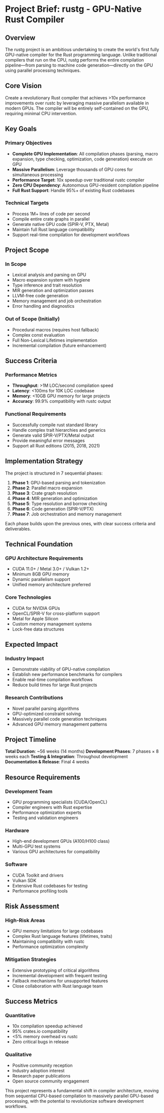 # Project Brief: rustg - GPU-Native Rust Compiler

## Overview

The rustg project is an ambitious undertaking to create the world's first fully GPU-native compiler for the Rust programming language. Unlike traditional compilers that run on the CPU, rustg performs the entire compilation pipeline—from parsing to machine code generation—directly on the GPU using parallel processing techniques.

## Core Vision

Create a revolutionary Rust compiler that achieves >10x performance improvements over rustc by leveraging massive parallelism available in modern GPUs. The compiler will be entirely self-contained on the GPU, requiring minimal CPU intervention.

## Key Goals

### Primary Objectives
- **Complete GPU Implementation**: All compilation phases (parsing, macro expansion, type checking, optimization, code generation) execute on GPU
- **Massive Parallelism**: Leverage thousands of GPU cores for simultaneous processing
- **Performance Target**: 10x speedup over traditional rustc compiler
- **Zero CPU Dependency**: Autonomous GPU-resident compilation pipeline
- **Full Rust Support**: Handle 95%+ of existing Rust codebases

### Technical Targets
- Process 1M+ lines of code per second
- Compile entire crate graphs in parallel
- Generate native GPU code (SPIR-V, PTX, Metal)
- Maintain full Rust language compatibility
- Support real-time compilation for development workflows

## Project Scope

### In Scope
- Lexical analysis and parsing on GPU
- Macro expansion system with hygiene
- Type inference and trait resolution
- MIR generation and optimization passes  
- LLVM-free code generation
- Memory management and job orchestration
- Error handling and diagnostics

### Out of Scope (Initially)
- Procedural macros (requires host fallback)
- Complex const evaluation
- Full Non-Lexical Lifetimes implementation
- Incremental compilation (future enhancement)

## Success Criteria

### Performance Metrics
- **Throughput**: >1M LOC/second compilation speed
- **Latency**: <100ms for 10K LOC codebase
- **Memory**: <10GB GPU memory for large projects
- **Accuracy**: 99.9% compatibility with rustc output

### Functional Requirements
- Successfully compile rust standard library
- Handle complex trait hierarchies and generics  
- Generate valid SPIR-V/PTX/Metal output
- Provide meaningful error messages
- Support all Rust editions (2015, 2018, 2021)

## Implementation Strategy

The project is structured in 7 sequential phases:

1. **Phase 1**: GPU-based parsing and tokenization
2. **Phase 2**: Parallel macro expansion
3. **Phase 3**: Crate graph resolution
4. **Phase 4**: MIR generation and optimization
5. **Phase 5**: Type resolution and borrow checking
6. **Phase 6**: Code generation (SPIR-V/PTX)
7. **Phase 7**: Job orchestration and memory management

Each phase builds upon the previous ones, with clear success criteria and deliverables.

## Technical Foundation

### GPU Architecture Requirements
- CUDA 11.0+ / Metal 3.0+ / Vulkan 1.2+
- Minimum 8GB GPU memory
- Dynamic parallelism support
- Unified memory architecture preferred

### Core Technologies
- CUDA for NVIDIA GPUs
- OpenCL/SPIR-V for cross-platform support
- Metal for Apple Silicon
- Custom memory management systems
- Lock-free data structures

## Expected Impact

### Industry Impact
- Demonstrate viability of GPU-native compilation
- Establish new performance benchmarks for compilers
- Enable real-time compilation workflows
- Reduce build times for large Rust projects

### Research Contributions
- Novel parallel parsing algorithms
- GPU-optimized constraint solving
- Massively parallel code generation techniques
- Advanced GPU memory management patterns

## Project Timeline

**Total Duration**: ~56 weeks (14 months)
**Development Phases**: 7 phases × 8 weeks each
**Testing & Integration**: Throughout development
**Documentation & Release**: Final 4 weeks

## Resource Requirements

### Development Team
- GPU programming specialists (CUDA/OpenCL)
- Compiler engineers with Rust expertise
- Performance optimization experts
- Testing and validation engineers

### Hardware
- High-end development GPUs (A100/H100 class)
- Multi-GPU test systems
- Various GPU architectures for compatibility

### Software
- CUDA Toolkit and drivers
- Vulkan SDK
- Extensive Rust codebases for testing
- Performance profiling tools

## Risk Assessment

### High-Risk Areas
- GPU memory limitations for large codebases
- Complex Rust language features (lifetimes, traits)
- Maintaining compatibility with rustc
- Performance optimization complexity

### Mitigation Strategies
- Extensive prototyping of critical algorithms
- Incremental development with frequent testing
- Fallback mechanisms for unsupported features
- Close collaboration with Rust language team

## Success Metrics

### Quantitative
- 10x compilation speedup achieved
- 95% crates.io compatibility
- <5% memory overhead vs rustc
- Zero critical bugs in release

### Qualitative  
- Positive community reception
- Industry adoption interest
- Research paper publications
- Open source community engagement

This project represents a fundamental shift in compiler architecture, moving from sequential CPU-based compilation to massively parallel GPU-based processing, with the potential to revolutionize software development workflows.